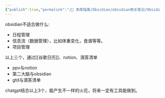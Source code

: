 ```yaml
---
{"publish":true,"permalink":"/🧰 本库指南/Obsidian/obsidian相关笔记/Obsidian 不适合做什么以及其补足配合的软件.md","title":"Obsidian 不适合做什么以及其补足配合的软件","created":"2023-04-11","modified":"2025-07-07","published":"2025-07-07T17:12:01.708+08:00","cssclasses":""}
---
```



obsidian不适合做什么:  

- 日程管理  
- 信息流（数据管理），比如体重变化，食谱等等。  
- 项目管理  

以上三个，通过[[谷歌日历]]、notion、滴答清单

- ppv与notion  
- 第二大脑与obsidian  
- gtd与滴答清单

chatgpt结合以上3个，能产生不一样的火花，将来一定有工具能做到。
